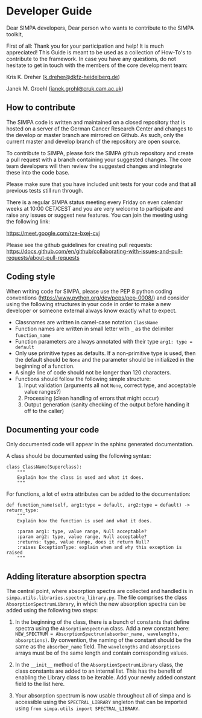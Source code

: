 # Developer Guide

Dear SIMPA developers,
Dear person who wants to contribute to the SIMPA toolkit,

First of all: Thank you for your participation and help! It is much appreciated!
This Guide is meant to be used as a collection of How-To's to contribute to the framework.
In case you have any questions, do not hesitate to get in touch with the members of the core development team:

Kris K. Dreher (k.dreher@dkfz-heidelberg.de)

Janek M. Groehl (janek.grohl@cruk.cam.ac.uk)

## How to contribute

The SIMPA code is written and maintained on a closed repository that is hosted on a server
of the German Cancer Research Center and changes to the develop or master branch are mirrored on Github.
As such, only the current master and develop branch of the repository are open source.

To contribute to SIMPA, please fork the SIMPA github repository and create a pull request with a branch containing your 
suggested changes. The core team developers will then review the suggested changes and integrate these into the code 
base.

Please make sure that you have included unit tests for your code and that all previous tests still run through.

There is a regular SIMPA status meeting every Friday on even calendar weeks at 10:00 CET/CEST and you are
very welcome to participate and
raise any issues or suggest new features. You can join the meeting using the following link:

https://meet.google.com/rze-bxej-cvj

Please see the github guidelines for creating pull requests:
https://docs.github.com/en/github/collaborating-with-issues-and-pull-requests/about-pull-requests

## Coding style

When writing code for SIMPA, please use the PEP 8 python coding conventions (https://www.python.org/dev/peps/pep-0008/)
and consider using the following structures in your code in order to make a new
developer or someone external always know exactly what to expect.

- Classnames are written in camel-case notation `ClassName`
- Function names are written in small letter with `_` as the delimiter `function_name`
- Function parameters are always annotated with their type `arg1: type = default`
- Only use primitive types as defaults. If a non-primitive type is used, then the default should be `None` and
 the parameter should be initialized in the beginning of a function.
- A single line of code should not be longer than 120 characters.
- Functions should follow the following simple structure:
  1. Input validation (arguments all not `None`, correct type, and acceptable value ranges?)
  2. Processing (clean handling of errors that might occur)
  3. Output generation (sanity checking of the output before handing it off to the caller)

## Documenting your code
Only documented code will appear in the sphinx generated documentation.

A class should be documented using the following syntax:


    class ClassName(Superclass):
        """
        Explain how the class is used and what it does.
        """

For functions, a lot of extra attributes can be added to the documentation:


    def function_name(self, arg1:type = default, arg2:type = default) -> return_type:
        """
        Explain how the function is used and what it does.
        
        :param arg1: type, value range, Null acceptable?
        :param arg2: type, value range, Null acceptable?
        :returns: type, value range, does it return Null?
        :raises ExceptionType: explain when and why this exception is raised
        """

## Adding literature absorption spectra

 The central point, where absorption spectra are collected and handled is in 
 `simpa.utils.libraries.spectra_library.py`. The file comprises the class `AbsorptionSpectrumLibrary`, in which the
 new absorption spectra can be added using the following two steps:
 
 1. In the beginning of the class, there is a bunch of constants that define spectra using the `AbsorptionSpectrum`
 class. Add a new constant here: `NEW_SPECTRUM = AbsorptionSpectrum(absorber_name, wavelengths, absorptions)`. By
 convention, the naming of the constant should be the same as the `absorber_name` field. The `wavelengths` and
 `absorptions` arrays must be of the same length and contain corresponding values.
 
 2. In the `__init__` method of the `AbsorptionSpectrumLibrary` class, the class constants are added to an internal
 list. This has the benefit of enabling the Library class to be iterable. Add your newly added constant field to 
 the list here.
 
 3. Your absorption spectrum is now usable throughout all of simpa and is accessible using the `SPECTRAL_LIBRARY`
 sngleton that can be imported using `from simpa.utils import SPECTRAL_LIBRARY`. 